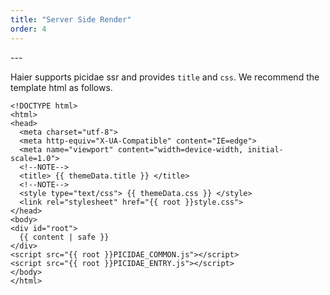 ```yaml
---
title: "Server Side Render"
order: 4
---
```


<TOC>
---

Haier supports picidae ssr and provides `title` and `css`.
We recommend the template html as follows.

```text
<!DOCTYPE html>
<html>
<head>
  <meta charset="utf-8">
  <meta http-equiv="X-UA-Compatible" content="IE=edge">
  <meta name="viewport" content="width=device-width, initial-scale=1.0">
  <!--NOTE-->
  <title> {{ themeData.title }} </title>
  <!--NOTE-->
  <style type="text/css"> {{ themeData.css }} </style>
  <link rel="stylesheet" href="{{ root }}style.css">
</head>
<body>
<div id="root">
  {{ content | safe }}
</div>
<script src="{{ root }}PICIDAE_COMMON.js"></script>
<script src="{{ root }}PICIDAE_ENTRY.js"></script>
</body>
</html>
```

